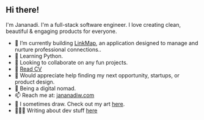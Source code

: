 ## Hi there!
I'm Jananadi. I'm a full-stack software engineer. I love creating clean, beautiful & engaging products for everyone. 

- 🔭 I’m currently building [LinkMap](https://linkmap.app/), an application designed to manage and nurture professional connections..
- 🌱 Learning Python.
- 👯 Looking to collaborate on any fun projects.
- 📄 [Read CV](https://read.cv/jananadi)
- 🤔 Would appreciate help finding my next opportunity, startups, or product design.
- 💬 Being a digital nomad.
- 📫 Reach me at: [jananadiw.com](https://www.jananadiw.com/)
- 🎨 I sometimes draw. Check out my art [here](https://canvasconfetti.art/).
- 👩🏻‍💻 Writing about dev stuff [here](https://dev.to/jnanadiw) 
